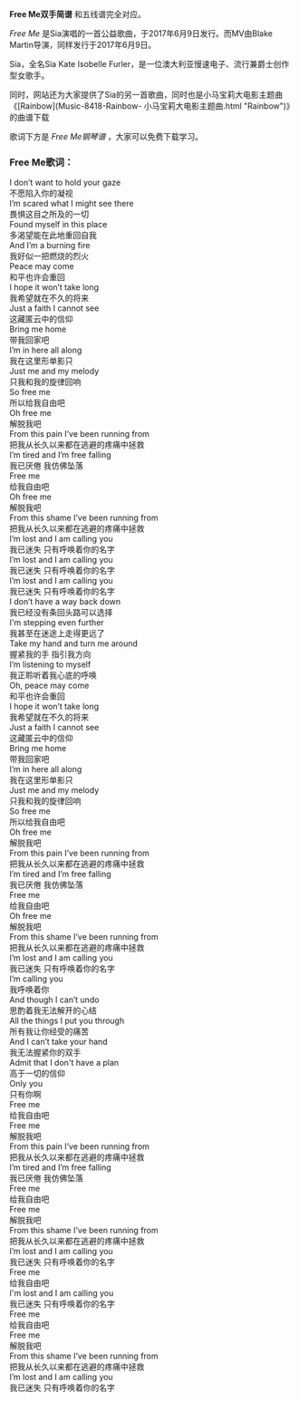 

**Free Me双手简谱** 和五线谱完全对应。

_Free Me_ 是Sia演唱的一首公益歌曲，于2017年6月9日发行。而MV由Blake Martin导演，同样发行于2017年6月9日。

Sia，全名Sia Kate Isobelle Furler，是一位澳大利亚慢速电子、流行兼爵士创作型女歌手。

同时，网站还为大家提供了Sia的另一首歌曲，同时也是小马宝莉大电影主题曲《[Rainbow](Music-8418-Rainbow-
小马宝莉大电影主题曲.html "Rainbow")》的曲谱下载

歌词下方是 _Free Me钢琴谱_ ，大家可以免费下载学习。

### Free Me歌词：

I don’t want to hold your gaze  
不愿陷入你的凝视  
I’m scared what I might see there  
畏惧这目之所及的一切  
Found myself in this place  
多渴望能在此地重回自我  
And I’m a burning fire  
我好似一把燃烧的烈火  
Peace may come  
和平也许会重回  
I hope it won’t take long  
我希望就在不久的将来  
Just a faith I cannot see  
这藏匿云中的信仰  
Bring me home  
带我回家吧  
I’m in here all along  
我在这里形单影只  
Just me and my melody  
只我和我的旋律回响  
So free me  
所以给我自由吧  
Oh free me  
解脱我吧  
From this pain I’ve been running from  
把我从长久以来都在逃避的疼痛中拯救  
I’m tired and I’m free falling  
我已厌倦 我仿佛坠落  
Free me  
给我自由吧  
Oh free me  
解脱我吧  
From this shame I’ve been running from  
把我从长久以来都在逃避的疼痛中拯救  
I’m lost and I am calling you  
我已迷失 只有呼唤着你的名字  
I’m lost and I am calling you  
我已迷失 只有呼唤着你的名字  
I’m lost and I am calling you  
我已迷失 只有呼唤着你的名字  
I don’t have a way back down  
我已经没有条回头路可以选择  
I'm stepping even further  
我甚至在迷途上走得更远了  
Take my hand and turn me around  
握紧我的手 指引我方向  
I’m listening to myself  
我正聆听着我心底的呼唤  
Oh, peace may come  
和平也许会重回  
I hope it won’t take long  
我希望就在不久的将来  
Just a faith I cannot see  
这藏匿云中的信仰  
Bring me home  
带我回家吧  
I’m in here all along  
我在这里形单影只  
Just me and my melody  
只我和我的旋律回响  
So free me  
所以给我自由吧  
Oh free me  
解脱我吧  
From this pain I’ve been running from  
把我从长久以来都在逃避的疼痛中拯救  
I’m tired and I’m free falling  
我已厌倦 我仿佛坠落  
Free me  
给我自由吧  
Oh free me  
解脱我吧  
From this shame I’ve been running from  
把我从长久以来都在逃避的疼痛中拯救  
I’m lost and I am calling you  
我已迷失 只有呼唤着你的名字  
I’m calling you  
我呼唤着你  
And though I can’t undo  
思酌着我无法解开的心结  
All the things I put you through  
所有我让你经受的痛苦  
And I can’t take your hand  
我无法握紧你的双手  
Admit that I don't have a plan  
高于一切的信仰  
Only you  
只有你啊  
Free me  
给我自由吧  
Free me  
解脱我吧  
From this pain I’ve been running from  
把我从长久以来都在逃避的疼痛中拯救  
I’m tired and I’m free falling  
我已厌倦 我仿佛坠落  
Free me  
给我自由吧  
Free me  
解脱我吧  
From this shame I’ve been running from  
把我从长久以来都在逃避的疼痛中拯救  
I’m lost and I am calling you  
我已迷失 只有呼唤着你的名字  
Free me  
给我自由吧  
I'm lost and I am calling you  
我已迷失 只有呼唤着你的名字  
Free me  
给我自由吧  
Free me  
解脱我吧  
From this shame I’ve been running from  
把我从长久以来都在逃避的疼痛中拯救  
I’m lost and I am calling you  
我已迷失 只有呼唤着你的名字


